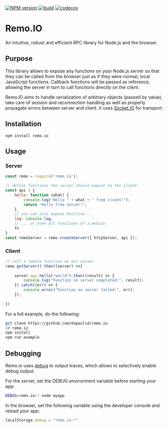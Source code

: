 [![NPM version](https://badge.fury.io/js/remo.io.svg)](https://www.npmjs.com/package/remo.io)
[![build](https://travis-ci.org/dapaulid/remo.io.svg?branch=master)](https://travis-ci.org/dapaulid/remo.io)
[![codecov](https://codecov.io/gh/dapaulid/remo.io/branch/master/graph/badge.svg)](https://codecov.io/gh/dapaulid/remo.io)

# Remo.IO
An intuitive, robust and efficient RPC library for Node.js and the browser.

## Purpose

This library allows to expose any functions on your Node.js server so that they can be called from the browser just as if they were normal, local JavaScript functions. Callback functions will be passed as reference, allowing the server in turn to call functions directly on the client.

Remo.IO aims to handle serialization of arbitrary objects (passed by value), take care of session and reconnection handling as well as properly propagate errors between server and client. It uses [Socket.IO](https://www.npmjs.com/package/socket.io) for transport.

## Installation
```
npm install remo.io
```

## Usage

### Server

```js
const remo = require('remo.io');

// define functions the server should expose to the client
const api = {
    hello: function (what) {
        console.log("Hello " + what + " from client!");
        return "Hello from server!";
    },
    // you can also expose builtins...
    log: console.log,
    // ... or even all functions of a module
    fs
}
const remoServer = remo.createServer({ httpServer, api });
```

### Client

```js
// call a remote function on our server
remo.getServer().then((server) =>{
    
    server.api.hello("world").then((result) => {
        console.log("Function on server completed:", result);
    }).catch((err) => {
        console.error("Function on server failed:", err);
    });
        
})
```

For a full example, do the following:

```bash
git clone https://github.com/dapaulid/remo.io
cd remo.io
npm install
npm run example
```

## Debugging

Remo.io uses [debug](https://www.npmjs.com/package/debug) to output traces, which allows to selectively enable debug output.

For the server, set the DEBUG environment variable before starting your app:
```bash
DEBUG=remo.io:* node myapp
```

In the browser, set the following variable using the developer console and reload your app:
```js
localStorage.debug = "remo.io:*"
```

